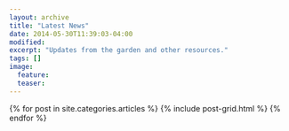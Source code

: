 ```yaml
---
layout: archive
title: "Latest News"
date: 2014-05-30T11:39:03-04:00
modified:
excerpt: "Updates from the garden and other resources."
tags: []
image:
  feature:
  teaser:
---
```


<div class="tiles">
{% for post in site.categories.articles %}
  {% include post-grid.html %}
{% endfor %}
</div><!-- /.tiles -->
